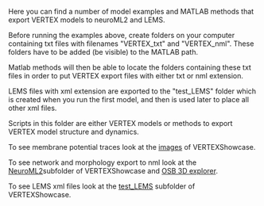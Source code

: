 Here you can find a number of model examples and MATLAB methods that export VERTEX models to neuroML2 and LEMS.

Before running the examples above, create folders on your computer containing txt files with filenames
"VERTEX_txt" and "VERTEX_nml". These folders have to be added (be visible) to the MATLAB path. 

Matlab methods will then be able to locate the folders containing these txt files
in order to put VERTEX export files with either txt or nml extension. 

LEMS files with xml extension are exported to the "test_LEMS" folder which is created 
when you run the first model, and then is used later to place all other xml files.

Scripts in this folder are either VERTEX models or methods to export VERTEX model structure and dynamics.

To see membrane potential traces look at the [images](https://github.com/OpenSourceBrain/VERTEXShowcase/tree/master/images) of VERTEXShowcase.

To see network and morphology export to nml look at the [NeuroML2](https://github.com/OpenSourceBrain/VERTEXShowcase/tree/master/NeuroML2)subfolder of VERTEXShowcase
and [OSB 3D explorer](http://opensourcebrain.org/projects/vertexshowcase).

To see LEMS xml files look at the [test_LEMS](https://github.com/OpenSourceBrain/VERTEXShowcase/tree/master/test_LEMS) subfolder of VERTEXShowcase.






















